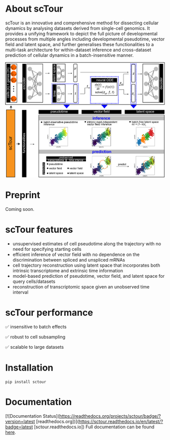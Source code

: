 
# About scTour

scTour is an innovative and comprehensive method for dissecting cellular dynamics by analysing datasets derived from single-cell genomics. It provides a unifying framework to depict the full picture of developmental processes from multiple angles including developmental pseudotime, vector field and latent space, and further generalises these functionalities to a multi-task architecture for within-dataset inference and cross-dataset prediction of cellular dynamics in a batch-insensitive manner.

<p align="center"><img src="https://github.com/LiQian-XC/sctour/blob/ae9b45e69941bcabf3ad498dde781eb991168b83/docs/source/_static/img/scTour_head_image.png" width="700px" align="center"></p>

# Preprint

Coming soon.

# scTour features

- unsupervised estimates of cell pseudotime along the trajectory with no need for specifying starting cells
- efficient inference of vector field with no dependence on the discrimination between spliced and unspliced mRNAs
- cell trajectory reconstruction using latent space that incorporates both intrinsic transcriptome and extrinsic time information
- model-based prediction of pseudotime, vector field, and latent space for query cells/datasets
- reconstruction of transcriptomic space given an unobserved time interval

# scTour performance

✅ insensitive to batch effects  

✅ robust to cell subsampling  

✅ scalable to large datasets

# Installation

```console
pip install sctour
```

# Documentation

[![Documentation Status](https://readthedocs.org/projects/sctour/badge/?version=latest [readthedocs.org])](https://sctour.readthedocs.io/en/latest/?badge=latest [sctour.readthedocs.io])
Full documentation can be found [here](https://sctour.readthedocs.io/en/latest/index.html#).

